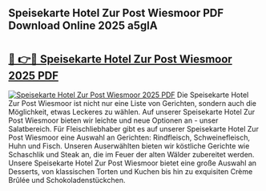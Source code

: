 ## Speisekarte Hotel Zur Post Wiesmoor PDF Download Online 2025 a5glA

# <h2><a href="http://gcbchok.nevu.top/?p=Speisekarte+Hotel+Zur+Post+Wiesmoor">🔗 👉🔴 Speisekarte Hotel Zur Post Wiesmoor 2025 PDF</a></h2>

[![Speisekarte Hotel Zur Post Wiesmoor 2025 PDF](https://i.imgur.com/dBaPXMq.png)](http://gcbchok.nevu.top/?p=Speisekarte+Hotel+Zur+Post+Wiesmoor)
Die Speisekarte Hotel Zur Post Wiesmoor ist nicht nur eine Liste von Gerichten, sondern auch die Möglichkeit, etwas Leckeres zu wählen. Auf unserer Speisekarte Hotel Zur Post Wiesmoor bieten wir leichte und neue Optionen an - unser Salatbereich. Für Fleischliebhaber gibt es auf unserer Speisekarte Hotel Zur Post Wiesmoor eine Auswahl an Gerichten: Rindfleisch, Schweinefleisch, Huhn und Fisch. Unseren Auserwählten bieten wir köstliche Gerichte wie Schaschlik und Steak an, die im Feuer der alten Wälder zubereitet werden. Unsere Speisekarte Hotel Zur Post Wiesmoor bietet eine große Auswahl an Desserts, von klassischen Torten und Kuchen bis hin zu exquisiten Crème Brûlée und Schokoladenstückchen.
